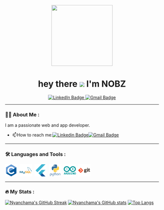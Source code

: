 


<div id="header" align="center">
 <img src="https://media.giphy.com/media/WTjXuYA2y4o3UZly3W/giphy.gif" width="200" height="200"/>
 <h1>
  hey there
  <img src="https://media.giphy.com/media/hvRJCLFzcasrR4ia7z/giphy.gif" width="30px"/>
  I'm NOBZ
 </h1>
 
  <div id="badges">
    <a href=https://www.linkedin.com/in/chege-dan/>
      <img src="https://img.shields.io/badge/LinkedIn-blue?style=for-the-badge&logo=linkedin&logoColor=white" alt="LinkedIn Badge"/>
    </a>
    <a href = "mailto: obaranyanchama1@gmail.com"/>
      <img src="https://img.shields.io/badge/Gmail-grey?style=for-the-badge&logo=Gmail&logoColor=red" alt="Gmail Badge"/>
    </a>    
 </div>
</div>

---

### :man_technologist: About Me :
I am a passionate web and app developer.
- :mailbox:How to reach me:[![Linkedin Badge](https://img.shields.io/badge/-Linkedin-blue?style=flat&logo=Linkedin&logoColor=white)](https://www.linkedin.com/in/nyanchama/)[![Gmail Badge](https://img.shields.io/badge/-Gmail-grey?style=flat&logo=Gmail&logoColor=red)](mailto:obaranyanchama1@gmail.com)

---

### :hammer_and_wrench: Languages and Tools :
<img src="https://github.com/devicons/devicon/blob/master/icons/c/c-original.svg" title="c" alt="c" width="40" height="40"/>&nbsp;
<img src="https://github.com/devicons/devicon/blob/master/icons/mysql/mysql-original-wordmark.svg" title="mysql" alt="mysql" width="40" height="40"/>&nbsp;
<img src="https://github.com/devicons/devicon/blob/master/icons/flutter/flutter-original.svg" title="flutter" alt="flutter" width="40" height="40"/>&nbsp;
<img src="https://github.com/devicons/devicon/blob/master/icons/python/python-original-wordmark.svg" title="python" alt="python" width="40" height="40"/>&nbsp;
<img src="https://github.com/devicons/devicon/blob/master/icons/arduino/arduino-original-wordmark.svg" title="arduino" alt="arduino" width="40" height="40"/>&nbsp;
<img src="https://github.com/devicons/devicon/blob/master/icons/git/git-original-wordmark.svg" title="git" alt="git" width="40" height="40"/>&nbsp;

---

### :fire: My Stats :
[![Nyanchama's GitHub Streak](http://github-readme-streak-stats.herokuapp.com?user=nyanchama&theme=tokyonight)](https://git.io/streak-stats)
[![Nyanchama's GitHub stats](https://github-readme-stats.vercel.app/api?username=nyanchama&show_icons=true&theme=tokyonight)](https://github.com/anuraghazra/github-readme-stats)
[![Top Langs](https://github-readme-stats.vercel.app/api/top-langs/?username=chege-dan&langs_count=6&theme=tokyonight&layout=compact)](https://github.com/anuraghazra/github-readme-stats)

<!--
**chege-dan/chege-dan** is a ✨ _special_ ✨ repository because its `README.md` (this file) appears on your GitHub profile.

Here are some ideas to get you started:

- 🔭 I’m currently working on ...
- 🌱 I’m currently learning ...
- 👯 I’m looking to collaborate on ...
- 🤔 I’m looking for help with ...
- 💬 Ask me about ...
- 📫 How to reach me: ...
- 😄 Pronouns: ...
- ⚡ Fun fact: ...
-->
